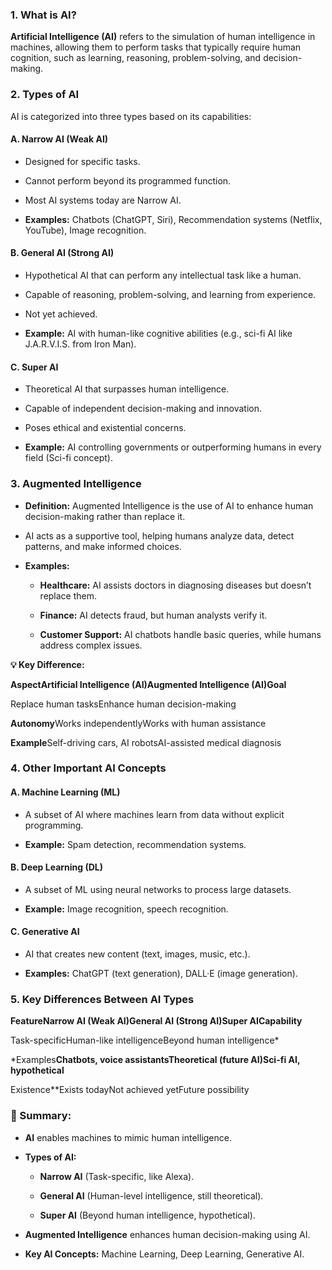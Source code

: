 ### **1\. What is AI?**

**Artificial Intelligence (AI)** refers to the simulation of human intelligence in machines, allowing them to perform tasks that typically require human cognition, such as learning, reasoning, problem-solving, and decision-making.

### **2\. Types of AI**

AI is categorized into three types based on its capabilities:

#### **A. Narrow AI (Weak AI)**

*   Designed for specific tasks.
    
*   Cannot perform beyond its programmed function.
    
*   Most AI systems today are Narrow AI.
    
*   **Examples:** Chatbots (ChatGPT, Siri), Recommendation systems (Netflix, YouTube), Image recognition.
    

#### **B. General AI (Strong AI)**

*   Hypothetical AI that can perform any intellectual task like a human.
    
*   Capable of reasoning, problem-solving, and learning from experience.
    
*   Not yet achieved.
    
*   **Example:** AI with human-like cognitive abilities (e.g., sci-fi AI like J.A.R.V.I.S. from Iron Man).
    

#### **C. Super AI**

*   Theoretical AI that surpasses human intelligence.
    
*   Capable of independent decision-making and innovation.
    
*   Poses ethical and existential concerns.
    
*   **Example:** AI controlling governments or outperforming humans in every field (Sci-fi concept).
    

### **3\. Augmented Intelligence**

*   **Definition:** Augmented Intelligence is the use of AI to enhance human decision-making rather than replace it.
    
*   AI acts as a supportive tool, helping humans analyze data, detect patterns, and make informed choices.
    
*   **Examples:**
    
    *   **Healthcare:** AI assists doctors in diagnosing diseases but doesn’t replace them.
        
    *   **Finance:** AI detects fraud, but human analysts verify it.
        
    *   **Customer Support:** AI chatbots handle basic queries, while humans address complex issues.
        

**💡 Key Difference:**

**AspectArtificial Intelligence (AI)Augmented Intelligence (AI)Goal**

Replace human tasksEnhance human decision-making

**Autonomy**Works independentlyWorks with human assistance

**Example**Self-driving cars, AI robotsAI-assisted medical diagnosis

### **4\. Other Important AI Concepts**

#### **A. Machine Learning (ML)**

*   A subset of AI where machines learn from data without explicit programming.
    
*   **Example:** Spam detection, recommendation systems.
    

#### **B. Deep Learning (DL)**

*   A subset of ML using neural networks to process large datasets.
    
*   **Example:** Image recognition, speech recognition.
    

#### **C. Generative AI**

*   AI that creates new content (text, images, music, etc.).
    
*   **Examples:** ChatGPT (text generation), DALL·E (image generation).
    

### **5\. Key Differences Between AI Types**

**FeatureNarrow AI (Weak AI)General AI (Strong AI)Super AICapability**

Task-specificHuman-like intelligenceBeyond human intelligence*

*Examples**Chatbots, voice assistantsTheoretical (future AI)Sci-fi AI, hypothetical**

Existence**Exists todayNot achieved yetFuture possibility

### **🔹 Summary:**

*   **AI** enables machines to mimic human intelligence.
    
*   **Types of AI:**
    
    *   **Narrow AI** (Task-specific, like Alexa).
        
    *   **General AI** (Human-level intelligence, still theoretical).
        
    *   **Super AI** (Beyond human intelligence, hypothetical).
        
*   **Augmented Intelligence** enhances human decision-making using AI.
    
*   **Key AI Concepts:** Machine Learning, Deep Learning, Generative AI.
